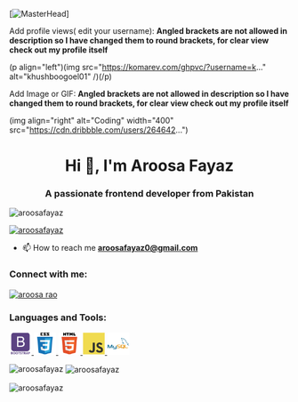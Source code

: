 
[![MasterHead](https://www.canva.com/design/DAExSaYt4Ek/vVkEyvnY4XwG9PD66N6UsQ/view?utm_content=DAExSaYt4Ek&utm_campaign=designshare&utm_medium=link&utm_source=shareyourdesignpanel)]

Add profile views( edit your username):
**Angled brackets are not allowed in description so I have changed them to round brackets, for clear view check out my profile itself**

(p align="left")(img src="https://komarev.com/ghpvc/?username=k..." alt="khushboogoel01" /)(/p)

Add Image or GIF:
**Angled brackets are not allowed in description so I have changed them to round brackets, for clear view check out my profile itself**

(img align="right" alt="Coding" width="400" src="https://cdn.dribbble.com/users/264642...")
<h1 align="center">Hi 👋, I'm Aroosa Fayaz</h1>
<h3 align="center">A passionate frontend developer from Pakistan</h3>

<p align="left"> <img src="https://komarev.com/ghpvc/?username=aroosafayaz&label=Profile%20views&color=0e75b6&style=flat" alt="aroosafayaz" /> </p>

<p align="left"> <a href="https://github.com/ryo-ma/github-profile-trophy"><img src="https://github-profile-trophy.vercel.app/?username=aroosafayaz" alt="aroosafayaz" /></a> </p>

- 📫 How to reach me **aroosafayaz0@gmail.com**

<h3 align="left">Connect with me:</h3>
<p align="left">
<a href="https://fb.com/aroosa rao" target="blank"><img align="center" src="https://raw.githubusercontent.com/rahuldkjain/github-profile-readme-generator/master/src/images/icons/Social/facebook.svg" alt="aroosa rao" height="30" width="40" /></a>
</p>

<h3 align="left">Languages and Tools:</h3>
<p align="left"> <a href="https://getbootstrap.com" target="_blank" rel="noreferrer"> <img src="https://raw.githubusercontent.com/devicons/devicon/master/icons/bootstrap/bootstrap-plain-wordmark.svg" alt="bootstrap" width="40" height="40"/> </a> <a href="https://www.w3schools.com/css/" target="_blank" rel="noreferrer"> <img src="https://raw.githubusercontent.com/devicons/devicon/master/icons/css3/css3-original-wordmark.svg" alt="css3" width="40" height="40"/> </a> <a href="https://www.w3.org/html/" target="_blank" rel="noreferrer"> <img src="https://raw.githubusercontent.com/devicons/devicon/master/icons/html5/html5-original-wordmark.svg" alt="html5" width="40" height="40"/> </a> <a href="https://developer.mozilla.org/en-US/docs/Web/JavaScript" target="_blank" rel="noreferrer"> <img src="https://raw.githubusercontent.com/devicons/devicon/master/icons/javascript/javascript-original.svg" alt="javascript" width="40" height="40"/> </a> <a href="https://www.mysql.com/" target="_blank" rel="noreferrer"> <img src="https://raw.githubusercontent.com/devicons/devicon/master/icons/mysql/mysql-original-wordmark.svg" alt="mysql" width="40" height="40"/> </a> </p>

<p><img align="left" src="https://github-readme-stats.vercel.app/api/top-langs?username=aroosafayaz&show_icons=true&locale=en&layout=compact" alt="aroosafayaz" /></p>

<p>&nbsp;<img align="center" src="https://github-readme-stats.vercel.app/api?username=aroosafayaz&show_icons=true&locale=en" alt="aroosafayaz" /></p>

<p><img align="center" src="https://github-readme-streak-stats.herokuapp.com/?user=aroosafayaz&" alt="aroosafayaz" /></p>
